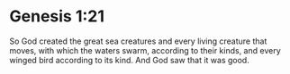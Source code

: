 # Genesis 1:21

So God created the great sea creatures and every living creature that moves, with which the waters swarm, according to their kinds, and every winged bird according to its kind. And God saw that it was good.
